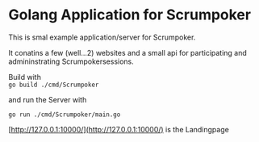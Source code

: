 # Golang Application for Scrumpoker

This is smal example application/server for Scrumpoker.

It conatins a few (well...2) websites and a small api for participating and admininstrating Scrumpokersessions.

Build with  
`go build ./cmd/Scrumpoker`

and run the Server with 


`go run ./cmd/Scrumpoker/main.go`
 
 [http://127.0.0.1:10000/](http://127.0.0.1:10000/) is the Landingpage

